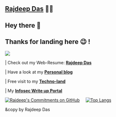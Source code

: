 <a href="https://rajspeaks.github.io"> <b>Rajdeep Das</b></a> :man_technologist:
-----------------------------------------------------------------------------------------------

Hey there :wave:
-----------------------------------------------------------------------------------------------

Thanks for landing here 😉 ! 
-----------------------------------------------------------------------------------------------
![](https://komarev.com/ghpvc/?username=Rajspeaks&color=green&label=NO.+OF+TIMES+PEOPLE+VISITED+TO+THIS+PROFILE+:+ )
 
 


 | Check out my Web-Resume: <a href="https://rajdeepdascv.netlify.app"> <b>Rajdeep Das</b></a> 
 
 | Have a look at my <a href="https://iamrajdeep.wordpress.com"> <b>Personal blog </b></a> 
 
 | Free visit to my <a href="https://thetechlearner.wordpress.com"> <b> Techno-land </b></a> 

 | My <a href="https://rajdeepdascv.netlify.app"> <b> Infosec Write up Portal </b></a> 

[![Rajdeep's Commitments on GitHub ](https://github-readme-stats.vercel.app/api?username=Rajspeaks&show_icons=true&theme=vue-dark)](https://github.com/Rajspeaks/github-readme-stats)
&nbsp; &nbsp;
[![Top Langs](https://github-readme-stats.vercel.app/api/top-langs/?username=Rajspeaks&show_icons=true&theme=vue-dark)](https://github.com/Rajspeaks/github-readme-stats)



&copy by Rajdeep Das
